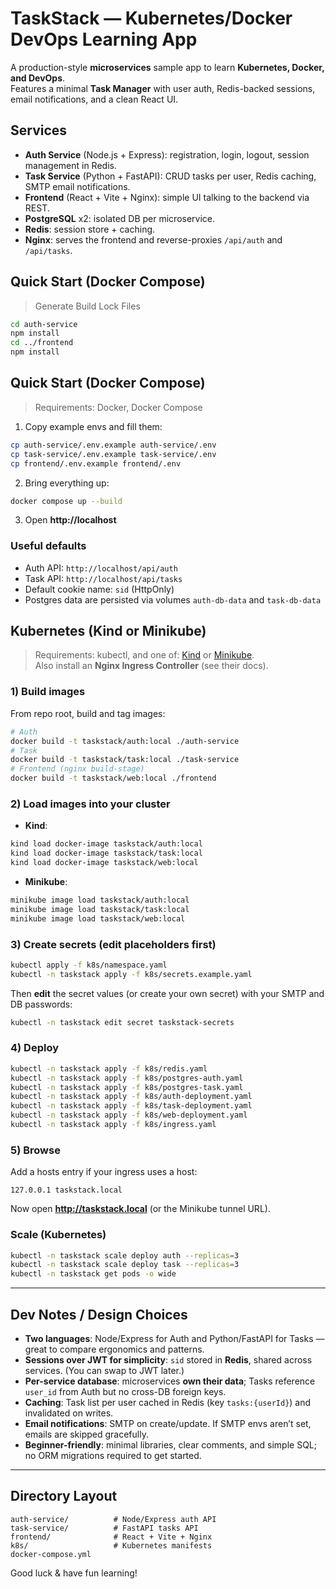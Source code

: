 # TaskStack — Kubernetes/Docker DevOps Learning App

A production-style **microservices** sample app to learn **Kubernetes, Docker, and DevOps**.  
Features a minimal **Task Manager** with user auth, Redis-backed sessions, email notifications, and a clean React UI.

## Services

- **Auth Service** (Node.js + Express): registration, login, logout, session management in Redis.
- **Task Service** (Python + FastAPI): CRUD tasks per user, Redis caching, SMTP email notifications.
- **Frontend** (React + Vite + Nginx): simple UI talking to the backend via REST.
- **PostgreSQL** x2: isolated DB per microservice.
- **Redis**: session store + caching.
- **Nginx**: serves the frontend and reverse-proxies `/api/auth` and `/api/tasks`.

## Quick Start (Docker Compose)

> Generate Build Lock Files

```bash
cd auth-service
npm install
cd ../frontend
npm install
```

## Quick Start (Docker Compose)

> Requirements: Docker, Docker Compose

1) Copy example envs and fill them:
```bash
cp auth-service/.env.example auth-service/.env
cp task-service/.env.example task-service/.env
cp frontend/.env.example frontend/.env
```
2) Bring everything up:
```bash
docker compose up --build
```
3) Open **http://localhost**

### Useful defaults

- Auth API: `http://localhost/api/auth`
- Task API: `http://localhost/api/tasks`
- Default cookie name: `sid` (HttpOnly)
- Postgres data are persisted via volumes `auth-db-data` and `task-db-data`

## Kubernetes (Kind or Minikube)

> Requirements: kubectl, and one of: [Kind](https://kind.sigs.k8s.io) or [Minikube](https://minikube.sigs.k8s.io).  
> Also install an **Nginx Ingress Controller** (see their docs).

### 1) Build images
From repo root, build and tag images:
```bash
# Auth
docker build -t taskstack/auth:local ./auth-service
# Task
docker build -t taskstack/task:local ./task-service
# Frontend (nginx build-stage)
docker build -t taskstack/web:local ./frontend
```

### 2) Load images into your cluster
- **Kind**:
```bash
kind load docker-image taskstack/auth:local
kind load docker-image taskstack/task:local
kind load docker-image taskstack/web:local
```
- **Minikube**:
```bash
minikube image load taskstack/auth:local
minikube image load taskstack/task:local
minikube image load taskstack/web:local
```

### 3) Create secrets (edit placeholders first)
```bash
kubectl apply -f k8s/namespace.yaml
kubectl -n taskstack apply -f k8s/secrets.example.yaml
```
Then **edit** the secret values (or create your own secret) with your SMTP and DB passwords:
```bash
kubectl -n taskstack edit secret taskstack-secrets
```

### 4) Deploy
```bash
kubectl -n taskstack apply -f k8s/redis.yaml
kubectl -n taskstack apply -f k8s/postgres-auth.yaml
kubectl -n taskstack apply -f k8s/postgres-task.yaml
kubectl -n taskstack apply -f k8s/auth-deployment.yaml
kubectl -n taskstack apply -f k8s/task-deployment.yaml
kubectl -n taskstack apply -f k8s/web-deployment.yaml
kubectl -n taskstack apply -f k8s/ingress.yaml
```

### 5) Browse
Add a hosts entry if your ingress uses a host:
```
127.0.0.1 taskstack.local
```
Now open **http://taskstack.local** (or the Minikube tunnel URL).

### Scale (Kubernetes)
```bash
kubectl -n taskstack scale deploy auth --replicas=3
kubectl -n taskstack scale deploy task --replicas=3
kubectl -n taskstack get pods -o wide
```

---

## Dev Notes / Design Choices

- **Two languages**: Node/Express for Auth and Python/FastAPI for Tasks — great to compare ergonomics and patterns.
- **Sessions over JWT for simplicity**: `sid` stored in **Redis**, shared across services. (You can swap to JWT later.)
- **Per-service database**: microservices **own their data**; Tasks reference `user_id` from Auth but no cross-DB foreign keys.
- **Caching**: Task list per user cached in Redis (key `tasks:{userId}`) and invalidated on writes.
- **Email notifications**: SMTP on create/update. If SMTP envs aren’t set, emails are skipped gracefully.
- **Beginner-friendly**: minimal libraries, clear comments, and simple SQL; no ORM migrations required to get started.

---

## Directory Layout

```
auth-service/          # Node/Express auth API
task-service/          # FastAPI tasks API
frontend/              # React + Vite + Nginx
k8s/                   # Kubernetes manifests
docker-compose.yml
```

Good luck & have fun learning!
